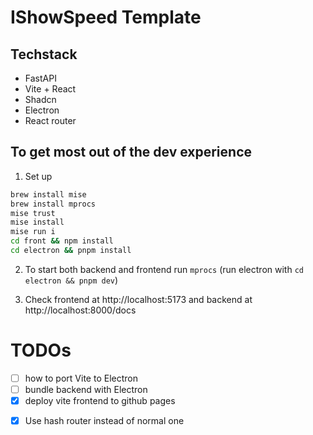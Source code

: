 # IShowSpeed Template

## Techstack

- FastAPI
- Vite + React
- Shadcn
- Electron
- React router

## To get most out of the dev experience

1. Set up

```bash
brew install mise
brew install mprocs
mise trust
mise install
mise run i
cd front && npm install
cd electron && pnpm install
```

2. To start both backend and frontend run `mprocs` (run electron with `cd electron && pnpm dev`)

3. Check frontend at http://localhost:5173 and backend at http://localhost:8000/docs

# TODOs

- [ ] how to port Vite to Electron
- [ ] bundle backend with Electron
- [x] deploy vite frontend to github pages
+ [x] Use hash router instead of normal one
